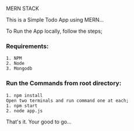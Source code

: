 MERN STACK

This is a Simple Todo App using MERN...

To Run the App locally, follow the steps;

### Requirements:
    1. NPM
    2. Node
    3. Mongodb

### Run the Commands from root directory:
    1. npm install
    Open two terminals and run command one at each;
    1. npm start
    2. node app.js

That's it. Your good to go...